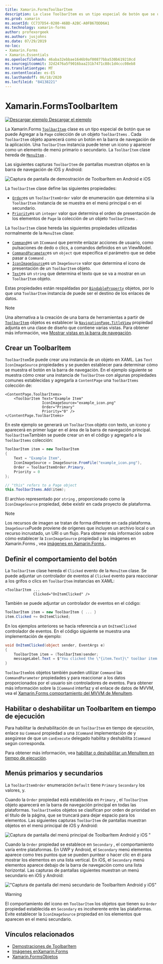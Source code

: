 ```yaml
---
title: Xamarin.FormsToolbarItem
description: La clase ToolbarItem es un tipo especial de botón que se usa en la barra de navegación de una aplicación.
ms.prod: xamarin
ms.assetId: CC737D54-0280-46BD-A2BC-A0FB67DDD6A1
ms.technology: xamarin-forms
author: profexorgeek
ms.author: jusjohns
ms.date: 07/29/2019
no-loc:
- Xamarin.Forms
- Xamarin.Essentials
ms.openlocfilehash: 46aba32ebbae1646b9af00877bba530b619210cd
ms.sourcegitcommit: 32d2476a5f9016baa231b7471c88c1d4ccc08eb8
ms.translationtype: MT
ms.contentlocale: es-ES
ms.lasthandoff: 06/18/2020
ms.locfileid: "84138221"
---
```

# <a name="xamarinforms-toolbaritem"></a>Xamarin.FormsToolbarItem

[![Descargar ejemplo](~/media/shared/download.png) Descargar el ejemplo](https://docs.microsoft.com/samples/xamarin/xamarin-forms-samples/userinterface-toolbaritem/)

La Xamarin.Forms [`ToolbarItem`](xref:Xamarin.Forms.ToolbarItem) clase es un tipo especial de botón que se puede Agregar a la `Page` colección de un objeto `ToolbarItems` . Cada `ToolbarItem` objeto aparecerá como un botón en la barra de navegación de la aplicación. Una `ToolbarItem` instancia puede tener un icono y aparecer como un elemento de menú primario o secundario. La `ToolbarItem` clase hereda de [`MenuItem`](xref:Xamarin.Forms.MenuItem) .

Las siguientes capturas `ToolbarItem` de pantallas muestran objetos en la barra de navegación de iOS y Android:

![Captura de pantalla de demostración de ToolbarItem en Android e iOS](toolbaritem-images/toolbaritem-device-screenshot.png "Captura de pantalla de la demostración de ToolbarItem en Android e iOS")

La `ToolbarItem` clase define las siguientes propiedades:

* [`Order`](xref:Xamarin.Forms.ToolbarItem.Order)es un `ToolbarItemOrder` valor de enumeración que determina si la `ToolbarItem` instancia de se muestra en el menú principal o en el secundario.
* [`Priority`](xref:Xamarin.Forms.ToolbarItem.Priority)es un `integer` valor que determina el orden de presentación de los elementos de `Page` la colección de un objeto `ToolbarItems` .

La `ToolbarItem` clase hereda las siguientes propiedades utilizadas normalmente de la `MenuItem` clase:

* [`Command`](xref:Xamarin.Forms.MenuItem.Command)es un `ICommand` que permite enlazar acciones de usuario, como pulsaciones de dedo o clics, a comandos definidos en un ViewModel.
* [`CommandParameter`](xref:Xamarin.Forms.MenuItem.CommandParameter)es un `object` que especifica el parámetro que se debe pasar a `Command` .
* [`IconImageSource`](xref:Xamarin.Forms.MenuItem.IconImageSource)es un `ImageSource` valor que determina el icono de presentación de un `ToolbarItem` objeto.
* [`Text`](xref:Xamarin.Forms.MenuItem.Text)es un `string` que determina el texto que se va a mostrar en un `ToolbarItem` objeto.

Estas propiedades están respaldadas por [`BindableProperty`](xref:Xamarin.Forms.BindableProperty) objetos, por lo que una `ToolbarItem` instancia de puede ser el destino de los enlaces de datos.

> [!NOTE]
> Una alternativa a la creación de una barra de herramientas a partir de [`ToolbarItem`](xref:Xamarin.Forms.ToolbarItem) objetos es establecer la [`NavigationPage.TitleView`](xref:Xamarin.Forms.NavigationPage.TitleViewProperty) propiedad adjunta en una clase de diseño que contiene varias vistas. Para obtener más información, vea [Mostrar vistas en la barra de navegación](~/xamarin-forms/app-fundamentals/navigation/hierarchical.md#displaying-views-in-the-navigation-bar).

## <a name="create-a-toolbaritem"></a>Crear un ToolbarItem

`ToolbarItem`Se puede crear una instancia de un objeto en XAML. Las `Text` `IconImageSource` propiedades y se pueden establecer para determinar cómo se muestra el botón en la barra de navegación. En el ejemplo siguiente se muestra cómo crear una instancia de `ToolbarItem` con algunas propiedades comunes establecidas y agregarla a `ContentPage` una `ToolbarItems` colección de:

```xaml
<ContentPage.ToolbarItems>
    <ToolbarItem Text="Example Item"
                 IconImageSource="example_icon.png"
                 Order="Primary"
                 Priority="0" />
</ContentPage.ToolbarItems>
```

En este ejemplo se generará un `ToolbarItem` objeto con texto, un icono y aparecerá en primer lugar en el área de la barra de navegación principal. `ToolbarItem`También se puede crear un en el código y agregarlo a la `ToolbarItems` colección:

```csharp
ToolbarItem item = new ToolbarItem
{
    Text = "Example Item",
    IconImageSource = ImageSource.FromFile("example_icon.png"),
    Order = ToolbarItemOrder.Primary,
    Priority = 0
};

// "this" refers to a Page object
this.ToolbarItems.Add(item);
```

El archivo representado por `string` , proporcionado como la `IconImageSource` propiedad, debe existir en cada proyecto de plataforma.

> [!NOTE]
> Los recursos de imagen se tratan de forma diferente en cada plataforma. `ImageSource`Puede proviene de orígenes que incluyen un archivo local o un recurso incrustado, un URI o un flujo. Para obtener más información sobre cómo establecer la `IconImageSource` propiedad y las imágenes en Xamarin.Forms , vea [imágenes en Xamarin.Forms ](~/xamarin-forms/user-interface/images.md).

## <a name="define-button-behavior"></a>Definir el comportamiento del botón

La `ToolbarItem` clase hereda el `Clicked` evento de la `MenuItem` clase. Se puede adjuntar un controlador de eventos al `Clicked` evento para reaccionar a los grifos o clics en `ToolbarItem` instancias en XAML:

```xaml
<ToolbarItem ...
             Clicked="OnItemClicked" />
```

También se puede adjuntar un controlador de eventos en el código:

```csharp
ToolbarItem item = new ToolbarItem { ... }
item.Clicked += OnItemClicked;
```

En los ejemplos anteriores se hacía referencia a un `OnItemClicked` controlador de eventos. En el código siguiente se muestra una implementación de ejemplo:

```csharp
void OnItemClicked(object sender, EventArgs e)
{
    ToolbarItem item = (ToolbarItem)sender;
    messageLabel.Text = $"You clicked the \"{item.Text}\" toolbar item.";
}
```

`ToolbarItem`los objetos también pueden utilizar `Command` las `CommandParameter` propiedades y para reaccionar a los datos proporcionados por el usuario sin controladores de eventos. Para obtener más información sobre la `ICommand` interfaz y el enlace de datos de MVVM, vea el [ Xamarin.Forms comportamiento del MVVM de MenuItem](~/xamarin-forms/user-interface/menuitem.md#define-menuitem-behavior-with-mvvm).

## <a name="enable-or-disable-a-toolbaritem-at-runtime"></a>Habilitar o deshabilitar un ToolbarItem en tiempo de ejecución

Para habilitar la deshabilitación de un `ToolbarItem` en tiempo de ejecución, enlace su `Command` propiedad a una `ICommand` implementación de y asegúrese de que un `canExecute` delegado habilita y deshabilita `ICommand` según corresponda.

Para obtener más información, vea [habilitar o deshabilitar un MenuItem en tiempo de ejecución](menuitem.md#enable-or-disable-a-menuitem-at-runtime).

## <a name="primary-and-secondary-menus"></a>Menús primarios y secundarios

La `ToolbarItemOrder` enumeración `Default` tiene `Primary` `Secondary` los valores, y.

Cuando la `Order` propiedad está establecida en `Primary` , el `ToolbarItem` objeto aparecerá en la barra de navegación principal en todas las plataformas. `ToolbarItem`los objetos se clasifican por orden de prioridad en el título de la página, que se truncará para dejar espacio para los elementos. Las siguientes capturas `ToolbarItem` de pantallas muestran objetos en el menú principal de iOS y Android:

![Captura de pantalla del menú principal de ToolbarItem Android y iOS "](toolbaritem-images/toolbaritem-primary-menu.png "Captura de pantalla del menú principal de ToolbarItem en Android e iOS")

Cuando la `Order` propiedad se establece en `Secondary` , el comportamiento varía entre plataformas. En UWP y Android, el `Secondary` menú elementos aparece como tres puntos que se pueden puntear o hacer clic en él para mostrar los elementos en una lista vertical. En iOS, el `Secondary` menú elementos aparece debajo de la barra de navegación como una lista horizontal. Las capturas de pantallas siguientes muestran un menú secundario en iOS y Android:

!["Captura de pantalla del menú secundario de ToolbarItem Android y iOS"](toolbaritem-images/toolbaritem-secondary-menu.png "Captura de pantalla del menú secundario de ToolbarItem en Android e iOS")

> [!WARNING]
> El comportamiento del icono en `ToolbarItem` los objetos que tienen su `Order` propiedad establecida en `Secondary` es incoherente entre las plataformas. Evite establecer la `IconImageSource` propiedad en los elementos que aparecen en el menú secundario.

## <a name="related-links"></a>Vínculos relacionados

* [Demostraciones de ToolbarItem](https://docs.microsoft.com/samples/xamarin/xamarin-forms-samples/userinterface-toolbaritem/)
* [Imágenes enXamarin.Forms](~/xamarin-forms/user-interface/images.md)
* [Xamarin.FormsObjetos](~/xamarin-forms/user-interface/menuitem.md)

